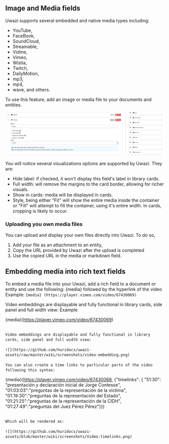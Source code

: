 ## Image and Media fields

Uwazi supports several embedded and native media types including:
*  YouTube, 
* FaceBook, 
* SoundCloud, 
* Streamable, 
* Vidme, 
* Vimeo, 
* Wistia, 
* Twitch, 
* DailyMotion, 
* mp3, 
* mp4, 
* wave, and others. 

To use this feature, add an image or media file to your documents and entities.

![Image and media fields](https://github.com/huridocs/uwazi-assets/blob/master/wiki/screenshots/image-and-video-fields.png)

You will notice several visualizations options are supported by Uwazi. They are:

- Hide label: if checked, it won't display this field's label in library cards.
- Full width: will remove the margins to the card border, allowing for richer visuals.
- Show in cards: media will be displayed in cards.
- Style, being either "Fit" will show the entire media inside the container or "Fill" will attempt to fill the container, using it's entire width. In cards, cropping is likely to occur.

### Uploading you own media files
You can upload and display your own files directly into Uwazi. To do so,
1. Add your file as an attachment to an entity,
2. Copy the URL provided by Uwazi after the upload is completed
3. Use the copied URL in the media or markdown field. 

## Embedding media into rich text fields

To embed a media file into your Uwazi, add a rich field to a document or entity and use the following: {media} followed by the hyperlink of the video
Example: 
`{media} (https://player.vimeo.com/video/67430069)`

Video embeddings are displayable and fully functional in library cards, side panel and full width view:
Example

{media}(https://player.vimeo.com/video/67430069)
```

Video embeddings are displayable and fully functional in library cards, side panel and full width view:

![](https://github.com/huridocs/uwazi-assets/raw/master/wiki/screenshots/video-embedding.png)

You can also create a time links to particular parts of the video following this syntax:
```
{media}(https://player.vimeo.com/video/67430068, {"timelinks": {
"51:30": "presentación y declaración inicial de Jorge Contesse", 
"01:03:03":"preguntas de la representación de la víctima", 
"01:19:30":"preguntas de la representación del Estado", 
"01:21:25":"preguntas de la representación de la CIDH", 
"01:27:49":"preguntas del Juez Pérez Pérez"}})
```

Which will be rendered as:

![](https://github.com/huridocs/uwazi-assets/blob/master/wiki/screenshots/Video-timelinks.png)

